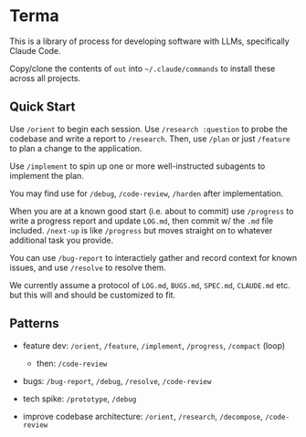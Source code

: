 # Terma

This is a library of process for developing software with LLMs, specifically Claude Code.

Copy/clone the contents of `out` into `~/.claude/commands` to install these across all projects.

## Quick Start

Use `/orient` to begin each session. Use `/research :question` to probe the codebase and write a report to `/research`. Then, use `/plan` or just `/feature` to plan a change to the application.

Use `/implement` to spin up one or more well-instructed subagents to implement the plan.

You may find use for `/debug`, `/code-review`, `/harden` after implementation.

When you are at a known good start (i.e. about to commit) use `/progress` to write a progress report and update `LOG.md`, then commit w/ the `.md` file included. `/next-up` is like `/progress` but moves straight on to whatever additional task you provide.

You can use `/bug-report` to interactiely gather and record context for known issues, and use `/resolve` to resolve them.

We currently assume a protocol of `LOG.md`, `BUGS.md`, `SPEC.md`, `CLAUDE.md` etc. but this will and should be customized to fit.

## Patterns

- feature dev: `/orient`, `/feature`, `/implement`, `/progress`, `/compact` (loop)
  - then: `/code-review`

- bugs: `/bug-report`, `/debug`, `/resolve`, `/code-review`

- tech spike: `/prototype`, `/debug`

- improve codebase architecture: `/orient`, `/research`, `/decompose`, `/code-review`

